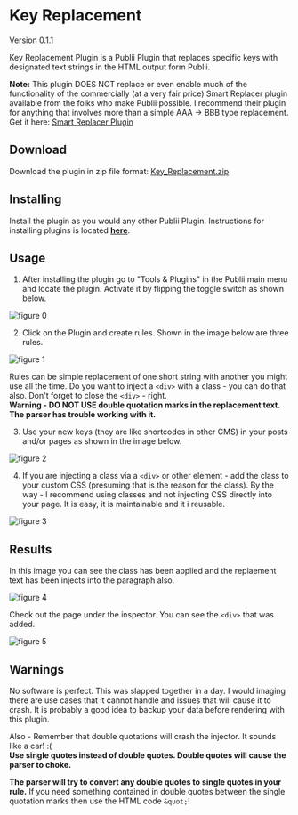 # Key Replacement
Version 0.1.1

Key Replacement Plugin is a Publii Plugin that replaces specific keys with designated text strings in the HTML output form Publii.

**Note:** This plugin DOES NOT replace or even enable much of the functionality of the commercially (at a very fair price) Smart Replacer plugin available from the folks who make Publii possible.  I recommend their plugin for anything that involves more than a simple AAA -> BBB type replacement.  Get it here: [Smart Replacer Plugin](https://marketplace.getpublii.com/plugins/smart-replacer/)

## Download

Download the plugin in zip file format: [Key_Replacement.zip](https://github.com/bjazmoore/Key-Replacement/releases/download/0.1.0/Key.Replacement.zip)

## Installing

Install the plugin as you would any other Publii Plugin.  Instructions for installing plugins is located [**here**](https://getpublii.com/docs/plugins.html).

## Usage

1. After installing the plugin go to "Tools & Plugins" in the Publii main menu and locate the plugin.  Activate it by flipping the toggle switch as shown below.

![figure 0](https://github.com/user-attachments/assets/660adeb7-af73-48d8-9463-f7c219d54c12)

2. Click on the Plugin and create rules.  Shown in the image below are three rules.

![figure 1](https://github.com/user-attachments/assets/6fefccb9-bb9c-414d-b95d-03e09fe38efd)

Rules can be simple replacement of one short string with another you might use all the time.  Do you want to inject a `<div>` with a class - you can do that also.  Don't forget to close the `<div>` - right.  
**Warning - DO NOT USE double quotation marks in the replacement text.  The parser has trouble working with it.**

3. Use your new keys (they are like shortcodes in other CMS) in your posts and/or pages as shown in the image below.

![figure 2](https://github.com/user-attachments/assets/058543db-8bdd-4f82-8b21-207add902e6b)

4. If you are injecting a class via a `<div>` or other element - add the class to your custom CSS (presuming that is the reason for the class).  By the way - I recommend using classes and not injecting CSS directly into your page.  It is easy, it is maintainable and it i reusable.

![figure 3](https://github.com/user-attachments/assets/0571f27f-dfa3-47dc-9ab2-d1a22b128f6b)

## Results

In this image you can see the class has been applied and the replaement text has been injects into the paragraph also.

![figure 4](https://github.com/user-attachments/assets/83137528-2558-4690-b455-f155cedbfd5c)

Check out the page under the inspector.  You can see the `<div>` that was added.

![figure 5](https://github.com/user-attachments/assets/28b81d77-b05e-4776-8e50-c18d788fb239)

## Warnings

No software is perfect.  This was slapped together in a day.  I would imaging there are use cases that it cannot handle and issues that will cause it to crash.  It is probably a good idea to backup your data before rendering with this plugin.  

Also - Remember that double quotations will crash the injector.  It sounds like a car! :(  
**Use single quotes instead of double quotes.  Double quotes will cause the parser to choke.**

**The parser will try to convert any double quotes to single quotes in your rule.**  If you need something contained in double quotes between the single quotation marks then use the HTML code `&quot;`!
